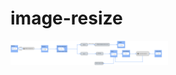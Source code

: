 # image-resize

<img src="https://raw.githubusercontent.com/naveenkumarec/image-resize/main/SVG_Image.svg" alt="drawing" width="50%"/>
